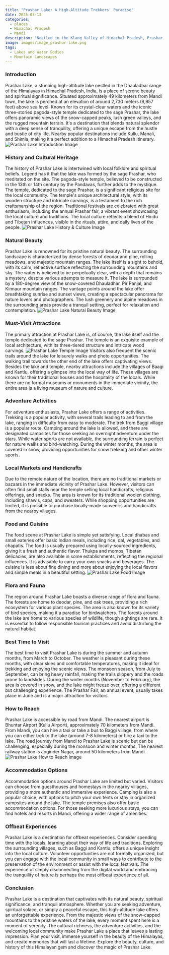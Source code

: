 ```yaml
---
title: "Prashar Lake: A High-Altitude Trekkers' Paradise"
date: 2025-03-13
categories:
  - places
  - Himachal Pradesh
  - Mandi
description: "Nestled in the Klang Valley of Himachal Pradesh, Prashar Lake is a glacial lake situated at an altitude of 4,500 meters above sea level. Surrounded by majestic mountains and snow-capped peaks, it offers breathtaking views and is a haven for trekkers and adventure enthusiasts seeking to explore unspoiled natural beauty."
image: images/image_prashar-lake.png
tags: 
  - Lakes and Water Bodies
  - Mountain Landscapes
---
```



### **Introduction**

Prashar Lake, a stunning high-altitude lake nestled in the Dhauladhar range of the Himalayas in Himachal Pradesh, India, is a place of serene beauty and spiritual significance. Situated approximately 49 kilometers from Mandi town, the lake is perched at an elevation of around 2,730 meters (8,957 feet) above sea level. Known for its crystal-clear waters and the iconic three-storied pagoda-style temple dedicated to the sage Prashar, the lake offers panoramic views of the snow-capped peaks, lush green valleys, and the rugged mountain terrain. It's a destination that blends natural splendor with a deep sense of tranquility, offering a unique escape from the hustle and bustle of city life. Nearby popular destinations include Kullu, Manali, and Shimla, making it a perfect addition to a Himachal Pradesh itinerary. <img src="placeholder_prashar_lake_introduction.jpg" alt="Prashar Lake Introduction Image">

### **History and Cultural Heritage**

The history of Prashar Lake is intertwined with local folklore and spiritual beliefs. Legend has it that the lake was formed by the sage Prashar, who meditated on the site. The pagoda-style temple, believed to be constructed in the 13th or 14th century by the Pandavas, further adds to the mystique. The temple, dedicated to the sage Prashar, is a significant religious site for the local community. The temple's unique architectural style, with its wooden structure and intricate carvings, is a testament to the rich craftsmanship of the region. Traditional festivals are celebrated with great enthusiasm, including the annual Prashar fair, a vibrant event showcasing the local culture and traditions. The local culture reflects a blend of Hindu and Tibetan influences, visible in the rituals, attire, and daily lives of the people. <img src="placeholder_prashar_lake_history_cultural.jpg" alt="Prashar Lake History & Culture Image">

### **Natural Beauty**

Prashar Lake is renowned for its pristine natural beauty. The surrounding landscape is characterized by dense forests of deodar and pine, rolling meadows, and majestic mountain ranges. The lake itself is a sight to behold, with its calm, reflective surface reflecting the surrounding mountains and sky. The water is believed to be perpetually clear, with a depth that remains a mystery, despite various attempts to measure it. The lake is surrounded by a 180-degree view of the snow-covered Dhauladhar, Pir Panjal, and Kinnaur mountain ranges. The vantage points around the lake offer breathtaking sunrise and sunset views, creating a spectacular panorama for nature lovers and photographers. The lush greenery and alpine meadows in the surrounding areas provide a tranquil setting, perfect for relaxation and contemplation. <img src="placeholder_prashar_lake_natural_beauty.jpg" alt="Prashar Lake Natural Beauty Image">

### **Must-Visit Attractions**

The primary attraction at Prashar Lake is, of course, the lake itself and the temple dedicated to the sage Prashar. The temple is an exquisite example of local architecture, with its three-tiered structure and intricate wood carvings. <img src="placeholder_prashar_lake_temple.jpg" alt="Prashar Lake Temple Image"> Visitors also frequent the scenic trails around the lake for leisurely walks and photo opportunities. The walking trail towards the other end of the lake offers captivating views. Besides the lake and temple, nearby attractions include the villages of Baagi and Kantlu, offering a glimpse into the local way of life. These villages are known for their traditional houses and the hospitality of the locals. While there are no formal museums or monuments in the immediate vicinity, the entire area is a living museum of nature and culture.

### **Adventure Activities**

For adventure enthusiasts, Prashar Lake offers a range of activities. Trekking is a popular activity, with several trails leading to and from the lake, ranging in difficulty from easy to moderate. The trek from Baggi village is a popular route. Camping around the lake is allowed, and there are designated campsites for those seeking an overnight adventure under the stars. While water sports are not available, the surrounding terrain is perfect for nature walks and bird-watching. During the winter months, the area is covered in snow, providing opportunities for snow trekking and other winter sports.

### **Local Markets and Handicrafts**

Due to the remote nature of the location, there are no traditional markets or bazaars in the immediate vicinity of Prashar Lake. However, visitors can often find small stalls near the temple selling local handicrafts, religious offerings, and snacks. The area is known for its traditional woolen clothing, including shawls, caps, and sweaters. While shopping opportunities are limited, it is possible to purchase locally-made souvenirs and handicrafts from the nearby villages.

### **Food and Cuisine**

The food scene at Prashar Lake is simple yet satisfying. Local dhabas and small eateries offer basic Indian meals, including rice, dal, vegetables, and chapatis. The food is usually prepared using locally-sourced ingredients, giving it a fresh and authentic flavor. Thukpa and momos, Tibetan delicacies, are also available in some establishments, reflecting the regional influences. It is advisable to carry your own snacks and beverages. The cuisine is less about fine dining and more about enjoying the local flavors and simple meals in a beautiful setting. <img src="placeholder_prashar_lake_food.jpg" alt="Prashar Lake Food Image">

### **Flora and Fauna**

The region around Prashar Lake boasts a diverse range of flora and fauna. The forests are home to deodar, pine, and oak trees, providing a rich ecosystem for various plant species. The area is also known for its variety of bird species, making it a paradise for birdwatchers. The forests around the lake are home to various species of wildlife, though sightings are rare. It is essential to follow responsible tourism practices and avoid disturbing the natural habitat.

### **Best Time to Visit**

The best time to visit Prashar Lake is during the summer and autumn months, from March to October. The weather is pleasant during these months, with clear skies and comfortable temperatures, making it ideal for trekking and enjoying the scenic views. The monsoon season, from July to September, can bring heavy rainfall, making the trails slippery and the roads prone to landslides. During the winter months (November to February), the area is covered in snow, and the lake might freeze over, offering a different but challenging experience. The Prashar Fair, an annual event, usually takes place in June and is a major attraction for visitors.

### **How to Reach**

Prashar Lake is accessible by road from Mandi. The nearest airport is Bhuntar Airport (Kullu Airport), approximately 70 kilometers from Mandi. From Mandi, you can hire a taxi or take a bus to Baggi village, from where you can either trek to the lake (around 7-8 kilometers) or hire a taxi to the lake. The road journey from Mandi to Prashar Lake is scenic but can be challenging, especially during the monsoon and winter months. The nearest railway station is Joginder Nagar, around 50 kilometers from Mandi. <img src="placeholder_prashar_lake_how_to_reach.jpg" alt="Prashar Lake How to Reach Image">

### **Accommodation Options**

Accommodation options around Prashar Lake are limited but varied. Visitors can choose from guesthouses and homestays in the nearby villages, providing a more authentic and immersive experience. Camping is also a popular choice, with options to pitch your own tents or stay in organized campsites around the lake. The temple premises also offer basic accommodation options. For those seeking more luxurious stays, you can find hotels and resorts in Mandi, offering a wider range of amenities.

### **Offbeat Experiences**

Prashar Lake is a destination for offbeat experiences. Consider spending time with the locals, learning about their way of life and traditions. Exploring the surrounding villages, such as Baggi and Kantlu, offers a unique insight into the local culture. Volunteer opportunities are not formally organized, but you can engage with the local community in small ways to contribute to the preservation of the environment or assist with the local festivals. The experience of simply disconnecting from the digital world and embracing the tranquility of nature is perhaps the most offbeat experience of all.

### **Conclusion**

Prashar Lake is a destination that captivates with its natural beauty, spiritual significance, and tranquil atmosphere. Whether you are seeking adventure, spiritual solace, or simply a peaceful escape, this high-altitude lake offers an unforgettable experience. From the majestic views of the snow-capped mountains to the pristine waters of the lake, every moment spent here is a moment of serenity. The cultural richness, the adventure activities, and the welcoming local community make Prashar Lake a place that leaves a lasting impression. Plan your visit, immerse yourself in the beauty of the Himalayas, and create memories that will last a lifetime. Explore the beauty, culture, and history of this Himalayan gem and discover the magic of Prashar Lake.


